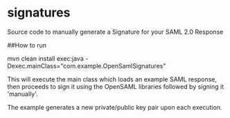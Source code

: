 # signatures
Source code to manually generate a Signature for your SAML 2.0 Response 

##How to run

mvn clean install exec:java -Dexec.mainClass="com.example.OpenSamlSignatures"

This will execute the main class which loads an example SAML response, then proceeds to sign it using the OpenSAML libraries followed by signing it 'manually'.

The example generates a new private/public key pair upon each execution.